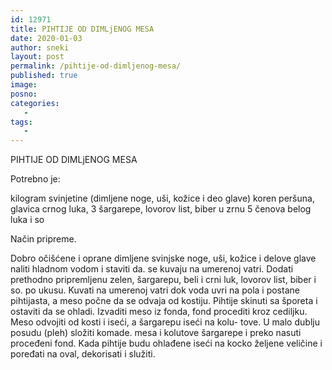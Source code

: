 ```yaml
---
id: 12971
title: PIHTIJE OD DIMLjENOG MESA
date: 2020-01-03
author: sneki
layout: post
permalink: /pihtije-od-dimljenog-mesa/
published: true
image: 
posno: 
categories:
   -
tags:
   -
---
```

PIHTIJE OD DIMLjENOG MESA

Potrebno je:

kilogram svinjetine (dimljene noge, uši, kožice i deo glave)
koren peršuna,
glavica crnog luka,
3 šargarepe,
lovorov list,
biber u zrnu
5 čenova belog luka i so

Način pripreme.

Dobro očišćene i oprane dimljene svinjske noge, uši,
kožice i delove glave naliti hladnom vodom i staviti da.
se kuvaju na umerenoj vatri. Dodati prethodno pripremljenu
zelen, šargarepu, beli i crni luk, lovorov list, biber i so.
po ukusu. Kuvati na umerenoj vatri dok voda uvri na pola i
postane pihtijasta, a meso počne da se odvaja od kostiju.
Pihtije skinuti sa šporeta i ostaviti da se ohladi.
Izvaditi meso iz fonda, fond procediti kroz cediljku.
Meso odvojiti od kosti i iseći, a šargarepu iseći na kolu-
tove. U malo dublju posudu (pleh) složiti komade. mesa i
kolutove šargarepe i preko nasuti proceđeni fond. Kada
pihtije budu ohlađene iseći na kocko željene veličine i
poređati na oval, dekorisati i služiti.
  

